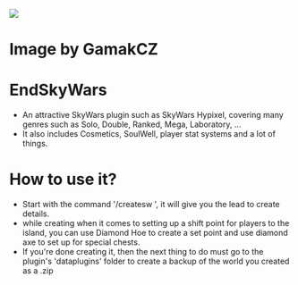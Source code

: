 <a align="center"><img src="https://image.ibb.co/m90xoy/sw.png"></img></a>
# Image by GamakCZ
# EndSkyWars
- An attractive SkyWars plugin such as SkyWars Hypixel, covering many genres such as Solo, Double, Ranked, Mega, Laboratory, ...
- It also includes Cosmetics, SoulWell, player stat systems and a lot of things.

# How to use it?
- Start with the command '/createsw <name>', it will give you the lead to create details.
- while creating when it comes to setting up a shift point for players to the island, you can use Diamond Hoe to create a set point and use diamond axe to set up for special chests.
- If you're done creating it, then the next thing to do must go to the plugin's 'dataplugins' folder to create a backup of the world you created as a .zip
